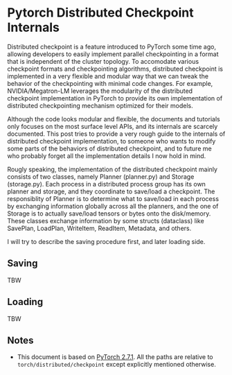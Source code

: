# Pytorch Distributed Checkpoint Internals

Distributed checkpoint is a feature introduced to PyTorch some time ago, allowing developers to easily implement parallel checkpointing in a format that is independent of the cluster topology. To accomodate various checkpoint formats and checkpointing algorithms, distributed checkpoint is implemented in a very flexible and modular way that we can tweak the behavior of the checkpointing with minimal code changes. For example, NVIDIA/Megatron-LM leverages the modularity of the distributed checkpoint implementation in PyTorch to provide its own implementation of distributed checkpointing mechanism optimized for their models.

Although the code looks modular and flexible, the documents and tutorials only focuses on the most surface level APIs, and its internals are scarcely documented. This post tries to provide a very rough guide to the internals of distributed checkpoint implementation, to someone who wants to modify some parts of the behaviors of distributed checkpoint, and to future me who probably forget all the implementation details I now hold in mind.

Rougly speaking, the implementation of the distributed checkpoint mainly consists of two classes, namely Planner (planner.py) and Storage (storage.py). Each process in a distributed process group has its own planner and storage, and they coordinate to save/load a checkpoint. The responsiblity of Planner is to determine what to save/load in each process by exchanging information globally across all the planners, and the one of Storage is to actually save/load tensors or bytes onto the disk/memory. These classes exchange information by some structs (dataclass) like SavePlan, LoadPlan, WriteItem, ReadItem, Metadata, and others.

I will try to describe the saving procedure first, and later loading side.

## Saving

TBW

## Loading

TBW

## Notes
- This document is based on [PyTorch 2.7.1](https://github.com/pytorch/pytorch/tree/v2.7.1/torch/distributed/checkpoint). All the paths are relative to `torch/distributed/checkpoint` except explicitly mentioned otherwise. 


